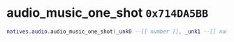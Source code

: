 # audio_music_one_shot `0x714DA5BB`

```lua
natives.audio.audio_music_one_shot(_unk0 --[[ number ]], _unk1 --[[ number ]], _unk2 --[[ number ]], _unk3 --[[ number ]], _unk4 --[[ number ]], _unk5 --[[ number ]])
```